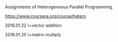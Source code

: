 Assignments of Heterogeneous Parallel Programming.

https://www.coursera.org/course/hetero

2016.01.22
\\+vector addition

2016.01.25
\\+matrix multiply
